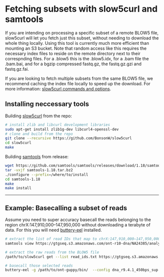 
# Fetching subsets with slow5curl and samtools

If you are intending on processing a specific subset of a remote BLOW5 file, slow5curl will let you fetch just this subset, without needing to download the whole thing locally. Using this tool is currently much more efficient than mounting an S3 bucket. Note that random access like this requires the necessary index files to reside on the remote directory next to their correspnding files. For a .blow5 this is the .blow5.idx, for a .bam file the .bam.bai, and for a bgzip compressed fastq.gz, the fastq.gz.gzi and fastq.gz.fai.

If you are looking to fetch multiple subsets from the same BLOW5 file, we recommend caching the index file locally to speed up the download. For more information: [slow5curl commands and options](https://bonsonw.github.io/slow5curl/commands.html).

## Installing neccessary tools

Building [slow5curl](https://github.com/BonsonW/slow5curl) from the repo:

```bash
# install zlib and libcurl development libraries
sudo apt-get install zlib1g-dev libcurl4-openssl-dev
# clone and build from the repo
git clone --recursive https://github.com/BonsonW/slow5curl
cd slow5curl
make
```

Building [samtools](http://www.htslib.org/download/) from release:

```bash
wget https://github.com/samtools/samtools/releases/download/1.18/samtools-1.18.tar.bz2
tar -vxjf samtools-1.18.tar.bz2
./configure --prefix=/where/to/install
cd samtools-1.18
make
make install
```

---

## Example: Basecalling a subset of reads
Assume you need to super accuracy basecall the reads belonging to the region chrX:147,910,000–147,950,000 without downloading a terabyte of data.
For this you will need [buttery-eel](https://github.com/Psy-Fer/buttery-eel) installed.

```bash
# extract the list of read IDs that map to chrX:147,910,000–147,950,000 using samtools and bash commands
samtools view https://gtgseq.s3.amazonaws.com/ont-r10-dna/NA24385/analyses/basecalls/guppy642hac/PGXX22394_guppy642hac_mm217.bam chrX:147,910,000-147,950,000 | cut -f 1 | sort -u > read_ids.txt

# extract the raw reads from the BLOW5 file 
/path/to/slow5curl get --list read_ids.txt https://gtgseq.s3.amazonaws.com/ont-r10-dna/NA24385/raw/PGXX22394_reads.blow5 -o selected_reads.blow5

# basecall those selected reads
buttery-eel -g /path/to/ont-guppy/bin/  --config dna_r9.4.1_450bps_sup.cfg --device 'cuda:all' -i selected_reads.blow5 -o  selected_reads.fastq --port 5555  --use_tcp
```

